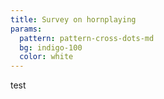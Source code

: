 ```yaml
---
title: Survey on hornplaying
params:
  pattern: pattern-cross-dots-md
  bg: indigo-100
  color: white
---
```


test
